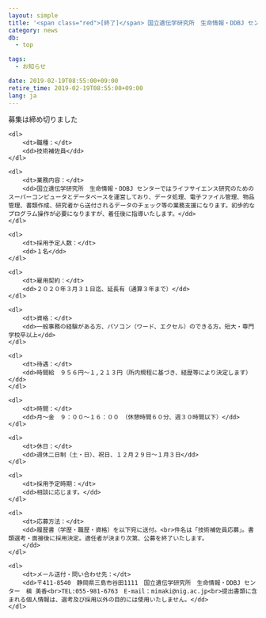 ```yaml
---
layout: simple
title: '<span class="red">[終了]</span> 国立遺伝学研究所　生命情報・DDBJ センター　短時間雇用職員（技術補佐員）募集'
category: news
db:
  - top

tags:
  - お知らせ

date: 2019-02-19T08:55:00+09:00
retire_time: 2019-02-19T08:55:00+09:00
lang: ja
---
```


<p class="red">募集は締め切りました</p>
<div class="recruit">

    <dl>
        <dt>職種：</dt>
        <dd>技術補佐員</dd>
    </dl>

    <dl>
        <dt>業務内容：</dt>
        <dd>国立遺伝学研究所　生命情報・DDBJ センターではライフサイエンス研究のためのスーパーコンピュータとデータベースを運営しており、データ処理、電子ファイル管理、物品管理、書類作成、研究者から送付されるデータのチェック等の業務支援になります。初歩的なプログラム操作が必要になりますが、着任後に指導いたします。</dd>
    </dl>

    <dl>
        <dt>採用予定人数：</dt>
        <dd>１名</dd>
    </dl>

    <dl>
        <dt>雇用契約：</dt>
        <dd>２０２０年３月３１日迄、延長有（通算３年まで）</dd>
    </dl>

    <dl>
        <dt>資格：</dt>
        <dd>一般事務の経験がある方、パソコン（ワード、エクセル）のできる方。短大・専門学校卒以上</dd>
    </dl>

    <dl>
        <dt>待遇：</dt>
        <dd>時間給　９５６円～１,２１３円（所内規程に基づき、経歴等により決定します）</dd>
    </dl>

    <dl>
        <dt>時間：</dt>
        <dd>月～金　９：００～１６：００　（休憩時間６０分、週３０時間以下）</dd>
    </dl>

    <dl>
        <dt>休日：</dt>
        <dd>週休二日制（土・日）、祝日、１２月２９日～１月３日</dd>
    </dl>

    <dl>
        <dt>採用予定時期：</dt>
        <dd>相談に応じます。</dd>
    </dl>

    <dl>
        <dt>応募方法：</dt>
        <dd>履歴書（学歴・職歴・資格）を以下宛に送付。<br>件名は「技術補佐員応募」。書類選考・面接後に採用決定。適任者が決まり次第、公募を終了いたします。
        </dd>
    </dl>

    <dl>
        <dt>メール送付・問い合わせ先：</dt>
        <dd>〒411-8540　静岡県三島市谷田1111　国立遺伝学研究所　生命情報・DDBJ センター　槇 美香<br>TEL:055-981-6763　E-mail：mimaki@nig.ac.jp<br>提出書類に含まれる個人情報は、選考及び採用以外の目的には使用いたしません。</dd>
    </dl>

</div>
<!-- .recruit -->
